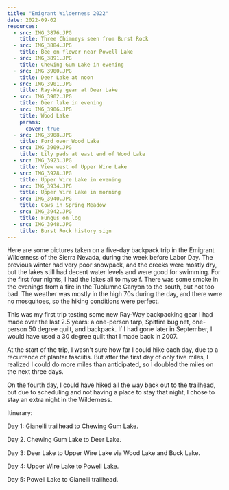 ```yaml
---
title: "Emigrant Wilderness 2022"
date: 2022-09-02
resources:
  - src: IMG_3876.JPG
    title: Three Chimneys seen from Burst Rock
  - src: IMG_3884.JPG
    title: Bee on flower near Powell Lake
  - src: IMG_3891.JPG
    title: Chewing Gum Lake in evening
  - src: IMG_3900.JPG
    title: Deer Lake at noon
  - src: IMG_3901.JPG
    title: Ray-Way gear at Deer Lake
  - src: IMG_3902.JPG
    title: Deer lake in evening
  - src: IMG_3906.JPG
    title: Wood Lake
    params:
      cover: true
  - src: IMG_3908.JPG
    title: Ford over Wood Lake
  - src: IMG_3909.JPG
    title: Lily pads at east end of Wood Lake
  - src: IMG_3923.JPG
    title: View west of Upper Wire Lake
  - src: IMG_3928.JPG
    title: Upper Wire Lake in evening
  - src: IMG_3934.JPG
    title: Upper Wire Lake in morning
  - src: IMG_3940.JPG
    title: Cows in Spring Meadow
  - src: IMG_3942.JPG
    title: Fungus on log
  - src: IMG_3948.JPG
    title: Burst Rock history sign
---
```


Here are some pictures taken on a five-day backpack trip in the
Emigrant Wilderness of the Sierra Nevada, during the week before Labor
Day.  The previous winter had very poor snowpack, and the creeks were
mostly dry, but the lakes still had decent water levels and were good
for swimming.  For the first four nights, I had the lakes all to
myself.  There was some smoke in the evenings from a fire in the
Tuolumne Canyon to the south, but not too bad.  The weather was
mostly in the high 70s during the day, and there were no mosquitoes,
so the hiking conditions were perfect.

This was my first trip testing some new Ray-Way backpacking gear I had
made over the last 2.5 years: a one-person tarp, Spitfire bug net,
one-person 50 degree quilt, and backpack.  If I had gone later in
September, I would have used a 30 degree quilt that I made back in
2007.

At the start of the trip, I wasn't sure how far I could hike each day,
due to a recurrence of plantar fasciitis.  But after the first
day of only five miles, I realized I could do more miles than anticipated,
so I doubled the miles on the next three days.

On the fourth day, I could have hiked all the way back out to the
trailhead, but due to scheduling and not having a place to stay that
night, I chose to stay an extra night in the Wilderness.

Itinerary:

Day 1: Gianelli trailhead to Chewing Gum Lake.

Day 2. Chewing Gum Lake to Deer Lake.

Day 3: Deer Lake to Upper Wire Lake via Wood Lake and Buck Lake.

Day 4: Upper Wire Lake to Powell Lake.

Day 5: Powell Lake to Gianelli trailhead.
